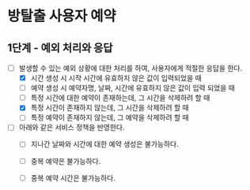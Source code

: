 # 방탈출 사용자 예약

## 1단계 - 예외 처리와 응답 

- [ ] 발생할 수 있는 예외 상황에 대한 처리를 하여, 사용자에게 적절한 응답을 한다.
  - [x] 시간 생성 시 시작 시간에 유효하지 않은 값이 입력되었을 때
  - [ ] 예약 생성 시 예약자명, 날짜, 시간에 유효하지 않은 값이 입력 되었을 때
  - [ ] 특정 시간에 대한 예약이 존재하는데, 그 시간을 삭제하려 할 때
  - [x] 특정 시간이 존재하지 않는데, 그 시간을 삭제하려 할 때
  - [ ] 특정 예약이 존재하지 않는데, 그 예약을 삭제하려 할 때
- [ ] 아래와 같은 서비스 정책을 반영한다. 
  - [ ] 지나간 날짜와 시간에 대한 예약 생성은 불가능하다. 
  - [ ] 중복 예약은 불가능하다.
  - [ ] 중복 예약 시간은 불가능하다.

